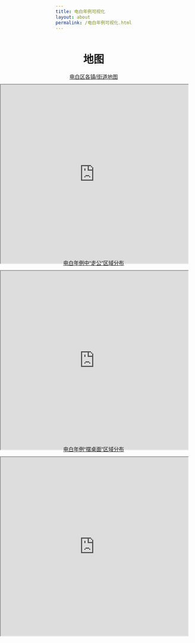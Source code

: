 ```yaml
---
title: 电白年例可视化
layout: about
permalink: /电白年例可视化.html
---
```

# 地图

<!DOCTYPE html>
<html lang="en">
<head>
    <meta charset="UTF-8">
    <meta name="viewport" content="width=device-width, initial-scale=1.0">
    <title>电白区地图展示</title>
    <style>
        body {
            display: flex;
            flex-direction: column;
            align-items: center;
            justify-content: center;
            margin: 0;
            padding: 0;
            font-family: Arial, sans-serif;
        }
        .map-container {
            display: flex;
            flex-wrap: wrap;
            justify-content: center;
            gap: 20px;
            width: 100%;
            max-width: 1200px;
        }
        .map-item {
            width: 100%;
            max-width: 640px;
            height: 480px;
        }
        .map-item iframe {
            width: 100%;
            height: 100%;
        }
        .map-title {
            text-align: center;
            margin-bottom: 10px;
        }
    </style>
</head>
<body>
    <div class="map-container">
        <div class="map-item">
            <div class="map-title">
                <a href="https://www.google.com/maps/d/edit?mid=1mP5OR8YBhOpr3cSWoeiEZroh3FU-eCw&usp=sharing" target="_blank">电白区各镇/街道地图</a>
            </div>
            <iframe src="https://www.google.com/maps/d/embed?mid=1mP5OR8YBhOpr3cSWoeiEZroh3FU-eCw&ehbc=2E312F&noprof=1" width="640" height="480"></iframe>
        </div>
        <div class="map-item">
            <div class="map-title">
                <a href="https://www.google.com/maps/d/edit?mid=1VN6HVRbS-IvO0_5LiwT1AFiFOpDpL0U&usp=sharing" target="_blank">电白年例中“走公”区域分布</a>
            </div>
            <iframe src="https://www.google.com/maps/d/embed?mid=1VN6HVRbS-IvO0_5LiwT1AFiFOpDpL0U&ehbc=2E312F&noprof=1" width="640" height="480"></iframe>
        </div>
        <div class="map-item">
            <div class="map-title">
                <a href="https://www.google.com/maps/d/edit?mid=1OfM1TpwxW049DOsQ8hywhsfqvTAA-tI&usp=sharing" target="_blank">电白年例“摆桌面”区域分布</a>
            </div>
            <iframe src="https://www.google.com/maps/d/embed?mid=1OfM1TpwxW049DOsQ8hywhsfqvTAA-tI&ehbc=2E312F&noprof=1" width="640" height="480"></iframe>
        </div>
    </div>
</body>
</html>
